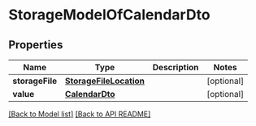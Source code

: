 
# StorageModelOfCalendarDto
## Properties
Name | Type | Description | Notes
------------ | ------------- | ------------- | -------------
**storageFile** | [**StorageFileLocation**](StorageFileLocation.md) |  |  [optional]
**value** | [**CalendarDto**](CalendarDto.md) |  |  [optional]




[[Back to Model list]](Models.md) [[Back to API README]](README.md)

